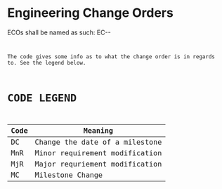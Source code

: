 # Engineering Change Orders

ECOs shall be named as such: EC<number>-<date>-<code>

The code gives some info as to what the change order is in regards to. See the legend below.

# CODE LEGEND

| Code | Meaning |
| ---- | ------- |
| DC | Change the date of a milestone |
| MnR | Minor requirement modification | 
| MjR | Major requriement modification |
| MC  | Milestone Change |